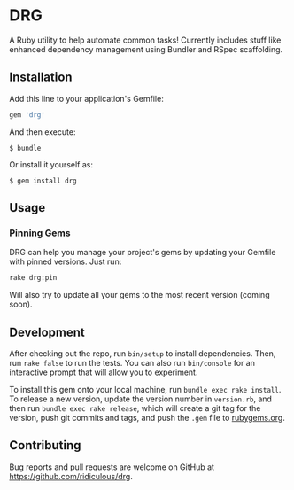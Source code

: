 # DRG

A Ruby utility to help automate common tasks! Currently includes stuff like enhanced dependency management using Bundler and RSpec scaffolding.

## Installation

Add this line to your application's Gemfile:

```ruby
gem 'drg'
```

And then execute:

    $ bundle

Or install it yourself as:

    $ gem install drg

## Usage

### Pinning Gems

DRG can help you manage your project's gems by updating your Gemfile with pinned versions. Just run:

```bash
rake drg:pin
```

Will also try to update all your gems to the most recent version (coming soon).

## Development

After checking out the repo, run `bin/setup` to install dependencies. Then, run `rake false` to run the tests. You can also run `bin/console` for an interactive prompt that will allow you to experiment.

To install this gem onto your local machine, run `bundle exec rake install`. To release a new version, update the version number in `version.rb`, and then run `bundle exec rake release`, which will create a git tag for the version, push git commits and tags, and push the `.gem` file to [rubygems.org](https://rubygems.org).

## Contributing

Bug reports and pull requests are welcome on GitHub at https://github.com/ridiculous/drg.
